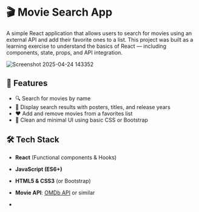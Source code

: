 # 🎬 Movie Search App

A simple React application that allows users to search for movies using an external API and add their favorite ones to a list. This project was built as a learning exercise to understand the basics of React — including components, state, props, and API integration.



![Screenshot 2025-04-24 143352](https://github.com/user-attachments/assets/1de45be5-29ed-48fb-a134-1b67de1a765b)





## 🚀 Features

- 🔍 Search for movies by name
- 📃 Display search results with posters, titles, and release years
- ❤️ Add and remove movies from a favorites list
- 🌙 Clean and minimal UI using basic CSS or Bootstrap

## 🛠 Tech Stack

- **React** (Functional components & Hooks)
- **JavaScript (ES6+)**
- **HTML5 & CSS3** (or Bootstrap)
- **Movie API**: [OMDb API](http://www.omdbapi.com/) or similar

- 
